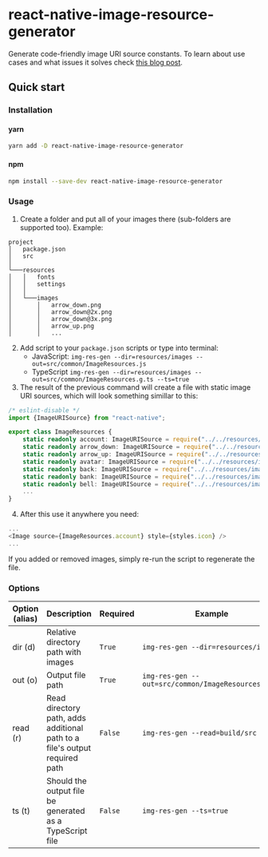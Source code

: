 # react-native-image-resource-generator

Generate code-friendly image URI source constants.
To learn about use cases and what issues it solves check [this blog post]().

## Quick start

### Installation

#### yarn

```sh
yarn add -D react-native-image-resource-generator
```

#### npm

```sh
npm install --save-dev react-native-image-resource-generator
```

### Usage
1. Create a folder and put all of your images there (sub-folders are supported too). Example:
```
project
│   package.json
│   src  
│
└───resources
│   │   fonts
│   │   settings
│   │
│   └───images
│       │   arrow_down.png
│       │   arrow_down@2x.png
│       │   arrow_down@3x.png
│       │   arrow_up.png
│       │   ...
```
2. Add script to your `package.json` scripts or type into terminal:
   * JavaScript: ```img-res-gen --dir=resources/images --out=src/common/ImageResources.js```
   * TypeScript ```img-res-gen --dir=resources/images --out=src/common/ImageResources.g.ts --ts=true```
3. The result of the previous command will create a file with static image URI sources, which will look something simillar to this:
```typescript
/* eslint-disable */
import {ImageURISource} from "react-native";

export class ImageResources {
    static readonly account: ImageURISource = require("../../resources/images/account.png");
    static readonly arrow_down: ImageURISource = require("../../resources/images/arrow_down.png");
    static readonly arrow_up: ImageURISource = require("../../resources/images/arrow_up.png");
    static readonly avatar: ImageURISource = require("../../resources/images/avatar.png");
    static readonly back: ImageURISource = require("../../resources/images/back.png");
    static readonly bank: ImageURISource = require("../../resources/images/bank.png");
    static readonly bell: ImageURISource = require("../../resources/images/bell.png");
    ...
}
```
4. After this use it anywhere you need:
```typescript jsx
...
<Image source={ImageResources.account} style={styles.icon} />
...
```

If you added or removed images, simply re-run the script to regenerate the file.

### Options

| Option (alias)    | Description                                                                 | Required | Example
|-------------------|-----------------------------------------------------------------------------|----------|---------------------------------------
| dir (d)           | Relative directory path with images                                         | `True`   | `img-res-gen --dir=resources/images`
| out (o)           | Output file path                                                            | `True`   | `img-res-gen --out=src/common/ImageResources.g.ts`
| read (r)          | Read directory path, adds additional path to a file's output required path  | `False`  | `img-res-gen --read=build/src`
| ts (t)            | Should the output file be generated as a TypeScript file                    | `False`  | `img-res-gen --ts=true`



